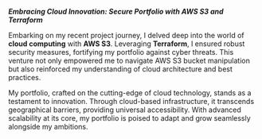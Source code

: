***Embracing Cloud Innovation: Secure Portfolio with AWS S3 and Terraform***

Embarking on my recent project journey, I delved deep into the world of **cloud computing** with **AWS S3**. Leveraging **Terraform**, I ensured robust security measures, fortifying my portfolio against cyber threats. This venture not only empowered me to navigate AWS S3 bucket manipulation but also reinforced my understanding of cloud architecture and best practices.

My portfolio, crafted on the cutting-edge of cloud technology, stands as a testament to innovation. Through cloud-based infrastructure, it transcends geographical barriers, providing universal accessibility. With advanced scalability at its core, my portfolio is poised to adapt and grow seamlessly alongside my ambitions.
